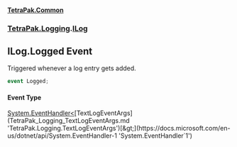 #### [TetraPak.Common](index.md 'index')
### [TetraPak.Logging](TetraPak_Logging.md 'TetraPak.Logging').[ILog](TetraPak_Logging_ILog.md 'TetraPak.Logging.ILog')
## ILog.Logged Event
Triggered whenever a log entry gets added.  
```csharp
event Logged;
```
#### Event Type
[System.EventHandler&lt;](https://docs.microsoft.com/en-us/dotnet/api/System.EventHandler-1 'System.EventHandler`1')[TextLogEventArgs](TetraPak_Logging_TextLogEventArgs.md 'TetraPak.Logging.TextLogEventArgs')[&gt;](https://docs.microsoft.com/en-us/dotnet/api/System.EventHandler-1 'System.EventHandler`1')
